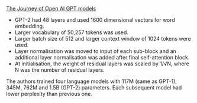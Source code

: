 
[The Journey of Open AI GPT models](https://medium.com/walmartglobaltech/the-journey-of-open-ai-gpt-models-32d95b7b7fb)

* GPT-2 had 48 layers and used 1600 dimensional vectors for word embedding.
* Larger vocabulary of 50,257 tokens was used.
* Larger batch size of 512 and larger context window of 1024 tokens were used.
* Layer normalisation was moved to input of each sub-block and an additional layer normalisation was added after final self-attention block.
* At initialisation, the weight of residual layers was scaled by 1/√N, where N was the number of residual layers.

The authors trained four language models with 117M (same as GPT-1), 345M, 762M and 1.5B (GPT-2) parameters. Each subsequent model had lower perplexity than previous one. 

